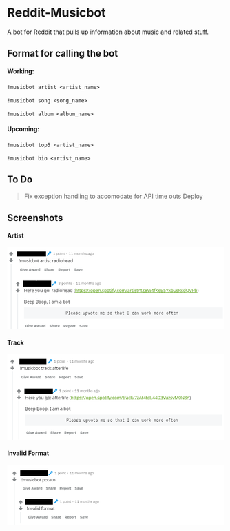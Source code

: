 # Reddit-Musicbot
A bot for Reddit that pulls up information about music and related stuff.



## Format for calling the bot

#### Working:

`!musicbot artist <artist_name>` 

`!musicbot song <song_name>`

`!musicbot album <album_name>`

#### Upcoming:

`!musicbot top5 <artist_name>`

`!musicbot bio <artist_name>`

## To Do
> Fix exception handling to accomodate for API time outs
> Deploy

## Screenshots

#### Artist

![artist](https://github.com/pranavgoyanka/Reddit-Musicbot/blob/master/screenshots/1.PNG)

#### Track

![track](https://github.com/pranavgoyanka/Reddit-Musicbot/blob/master/screenshots/2.PNG)

#### Invalid Format

![potato](https://github.com/pranavgoyanka/Reddit-Musicbot/blob/master/screenshots/3.PNG)
